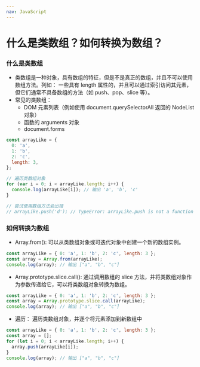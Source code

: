 ```yaml
---
nav: JavaScript
---
```


# 什么是类数组？如何转换为数组？

### 什么是类数组

- 类数组是一种对象，具有数组的特征，但是不是真正的数组，并且不可以使用数组方法。列如： 一些具有 length 属性的，并且可以通过索引访问其元素，但它们通常不具备数组的方法（如 push、pop、slice 等）。
- 常见的类数组：
  - DOM 元素列表（例如使用 document.querySelectorAll 返回的 NodeList 对象）
  - 函数的 arguments 对象
  - document.forms

```javascript
const arrayLike = {
  0: 'a',
  1: 'b',
  2: 'c',
  length: 3,
};

// 遍历类数组对象
for (var i = 0; i < arrayLike.length; i++) {
  console.log(arrayLike[i]); // 输出 'a', 'b', 'c'
}

// 尝试使用数组方法会出错
// arrayLike.push('d'); // TypeError: arrayLike.push is not a function
```

### 如何转换为数组

- Array.from(): 可以从类数组对象或可迭代对象中创建一个新的数组实例。

```javascript
const arrayLike = { 0: 'a', 1: 'b', 2: 'c', length: 3 };
const array = Array.from(arrayLike);
console.log(array); // 输出 ["a", "b", "c"]
```

- Array.prototype.slice.call(): 通过调用数组的 slice 方法，并将类数组对象作为参数传递给它，可以将类数组对象转换为数组。

```javascript
const arrayLike = { 0: 'a', 1: 'b', 2: 'c', length: 3 };
const array = Array.prototype.slice.call(arrayLike);
console.log(array); // 输出 ["a", "b", "c"]
```

- 遍历： 遍历类数组对象，并逐个将元素添加到新数组中

```javascript
const arrayLike = { 0: 'a', 1: 'b', 2: 'c', length: 3 };
const array = [];
for (let i = 0; i < arrayLike.length; i++) {
  array.push(arrayLike[i]);
}
console.log(array); // 输出 ["a", "b", "c"]
```
